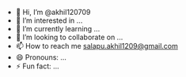 - 👋 Hi, I’m @akhil120709
- 👀 I’m interested in ...
- 🌱 I’m currently learning ...
- 💞️ I’m looking to collaborate on ...
- 📫 How to reach me salapu.akhil1209@gmail.com
- 😄 Pronouns: ...
- ⚡ Fun fact: ...

<!---
akhil120709/akhil120709 is a ✨ special ✨ repository because its `README.md` (this file) appears on your GitHub profile.
You can click the Preview link to take a look at your changes.
--->
